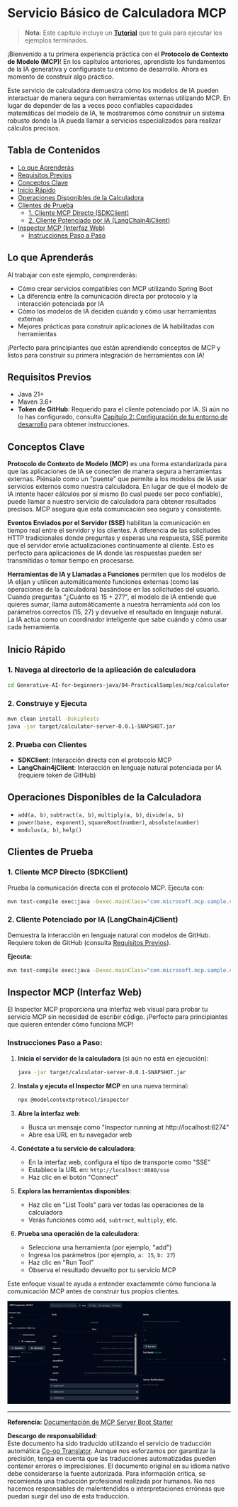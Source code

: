 <!--
CO_OP_TRANSLATOR_METADATA:
{
  "original_hash": "7bf9a4a832911269a8bd0decb97ff36c",
  "translation_date": "2025-07-21T16:44:50+00:00",
  "source_file": "04-PracticalSamples/mcp/calculator/README.md",
  "language_code": "es"
}
-->
# Servicio Básico de Calculadora MCP

>**Nota**: Este capítulo incluye un [**Tutorial**](./TUTORIAL.md) que te guía para ejecutar los ejemplos terminados.

¡Bienvenido a tu primera experiencia práctica con el **Protocolo de Contexto de Modelo (MCP)**! En los capítulos anteriores, aprendiste los fundamentos de la IA generativa y configuraste tu entorno de desarrollo. Ahora es momento de construir algo práctico.

Este servicio de calculadora demuestra cómo los modelos de IA pueden interactuar de manera segura con herramientas externas utilizando MCP. En lugar de depender de las a veces poco confiables capacidades matemáticas del modelo de IA, te mostraremos cómo construir un sistema robusto donde la IA pueda llamar a servicios especializados para realizar cálculos precisos.

## Tabla de Contenidos

- [Lo que Aprenderás](../../../../../04-PracticalSamples/mcp/calculator)
- [Requisitos Previos](../../../../../04-PracticalSamples/mcp/calculator)
- [Conceptos Clave](../../../../../04-PracticalSamples/mcp/calculator)
- [Inicio Rápido](../../../../../04-PracticalSamples/mcp/calculator)
- [Operaciones Disponibles de la Calculadora](../../../../../04-PracticalSamples/mcp/calculator)
- [Clientes de Prueba](../../../../../04-PracticalSamples/mcp/calculator)
  - [1. Cliente MCP Directo (SDKClient)](../../../../../04-PracticalSamples/mcp/calculator)
  - [2. Cliente Potenciado por IA (LangChain4jClient)](../../../../../04-PracticalSamples/mcp/calculator)
- [Inspector MCP (Interfaz Web)](../../../../../04-PracticalSamples/mcp/calculator)
  - [Instrucciones Paso a Paso](../../../../../04-PracticalSamples/mcp/calculator)

## Lo que Aprenderás

Al trabajar con este ejemplo, comprenderás:
- Cómo crear servicios compatibles con MCP utilizando Spring Boot
- La diferencia entre la comunicación directa por protocolo y la interacción potenciada por IA
- Cómo los modelos de IA deciden cuándo y cómo usar herramientas externas
- Mejores prácticas para construir aplicaciones de IA habilitadas con herramientas

¡Perfecto para principiantes que están aprendiendo conceptos de MCP y listos para construir su primera integración de herramientas con IA!

## Requisitos Previos

- Java 21+
- Maven 3.6+
- **Token de GitHub**: Requerido para el cliente potenciado por IA. Si aún no lo has configurado, consulta [Capítulo 2: Configuración de tu entorno de desarrollo](../../../02-SetupDevEnvironment/README.md) para obtener instrucciones.

## Conceptos Clave

**Protocolo de Contexto de Modelo (MCP)** es una forma estandarizada para que las aplicaciones de IA se conecten de manera segura a herramientas externas. Piénsalo como un "puente" que permite a los modelos de IA usar servicios externos como nuestra calculadora. En lugar de que el modelo de IA intente hacer cálculos por sí mismo (lo cual puede ser poco confiable), puede llamar a nuestro servicio de calculadora para obtener resultados precisos. MCP asegura que esta comunicación sea segura y consistente.

**Eventos Enviados por el Servidor (SSE)** habilitan la comunicación en tiempo real entre el servidor y los clientes. A diferencia de las solicitudes HTTP tradicionales donde preguntas y esperas una respuesta, SSE permite que el servidor envíe actualizaciones continuamente al cliente. Esto es perfecto para aplicaciones de IA donde las respuestas pueden ser transmitidas o tomar tiempo en procesarse.

**Herramientas de IA y Llamadas a Funciones** permiten que los modelos de IA elijan y utilicen automáticamente funciones externas (como las operaciones de la calculadora) basándose en las solicitudes del usuario. Cuando preguntas "¿Cuánto es 15 + 27?", el modelo de IA entiende que quieres sumar, llama automáticamente a nuestra herramienta `add` con los parámetros correctos (15, 27) y devuelve el resultado en lenguaje natural. La IA actúa como un coordinador inteligente que sabe cuándo y cómo usar cada herramienta.

## Inicio Rápido

### 1. Navega al directorio de la aplicación de calculadora
```bash
cd Generative-AI-for-beginners-java/04-PracticalSamples/mcp/calculator
```

### 2. Construye y Ejecuta
```bash
mvn clean install -DskipTests
java -jar target/calculator-server-0.0.1-SNAPSHOT.jar
```

### 2. Prueba con Clientes
- **SDKClient**: Interacción directa con el protocolo MCP
- **LangChain4jClient**: Interacción en lenguaje natural potenciada por IA (requiere token de GitHub)

## Operaciones Disponibles de la Calculadora

- `add(a, b)`, `subtract(a, b)`, `multiply(a, b)`, `divide(a, b)`
- `power(base, exponent)`, `squareRoot(number)`, `absolute(number)`
- `modulus(a, b)`, `help()`

## Clientes de Prueba

### 1. Cliente MCP Directo (SDKClient)
Prueba la comunicación directa con el protocolo MCP. Ejecuta con:
```bash
mvn test-compile exec:java -Dexec.mainClass="com.microsoft.mcp.sample.client.SDKClient" -Dexec.classpathScope=test
```

### 2. Cliente Potenciado por IA (LangChain4jClient)
Demuestra la interacción en lenguaje natural con modelos de GitHub. Requiere token de GitHub (consulta [Requisitos Previos](../../../../../04-PracticalSamples/mcp/calculator)).

**Ejecuta:**
```bash
mvn test-compile exec:java -Dexec.mainClass="com.microsoft.mcp.sample.client.LangChain4jClient" -Dexec.classpathScope=test
```

## Inspector MCP (Interfaz Web)

El Inspector MCP proporciona una interfaz web visual para probar tu servicio MCP sin necesidad de escribir código. ¡Perfecto para principiantes que quieren entender cómo funciona MCP!

### Instrucciones Paso a Paso:

1. **Inicia el servidor de la calculadora** (si aún no está en ejecución):
   ```bash
   java -jar target/calculator-server-0.0.1-SNAPSHOT.jar
   ```

2. **Instala y ejecuta el Inspector MCP** en una nueva terminal:
   ```bash
   npx @modelcontextprotocol/inspector
   ```

3. **Abre la interfaz web**:
   - Busca un mensaje como "Inspector running at http://localhost:6274"
   - Abre esa URL en tu navegador web

4. **Conéctate a tu servicio de calculadora**:
   - En la interfaz web, configura el tipo de transporte como "SSE"
   - Establece la URL en: `http://localhost:8080/sse`
   - Haz clic en el botón "Connect"

5. **Explora las herramientas disponibles**:
   - Haz clic en "List Tools" para ver todas las operaciones de la calculadora
   - Verás funciones como `add`, `subtract`, `multiply`, etc.

6. **Prueba una operación de la calculadora**:
   - Selecciona una herramienta (por ejemplo, "add")
   - Ingresa los parámetros (por ejemplo, `a: 15`, `b: 27`)
   - Haz clic en "Run Tool"
   - Observa el resultado devuelto por tu servicio MCP

Este enfoque visual te ayuda a entender exactamente cómo funciona la comunicación MCP antes de construir tus propios clientes.

![npx inspector](../../../../../translated_images/tool.214c70103694335c4cfdc2d624373dfce4b0162f6aea089ac1da9051fb563b7f.es.png)

---
**Referencia:** [Documentación de MCP Server Boot Starter](https://docs.spring.io/spring-ai/reference/api/mcp/mcp-server-boot-starter-docs.html)

**Descargo de responsabilidad**:  
Este documento ha sido traducido utilizando el servicio de traducción automática [Co-op Translator](https://github.com/Azure/co-op-translator). Aunque nos esforzamos por garantizar la precisión, tenga en cuenta que las traducciones automatizadas pueden contener errores o imprecisiones. El documento original en su idioma nativo debe considerarse la fuente autorizada. Para información crítica, se recomienda una traducción profesional realizada por humanos. No nos hacemos responsables de malentendidos o interpretaciones erróneas que puedan surgir del uso de esta traducción.